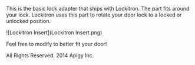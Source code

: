 This is the basic lock adapter that ships with Lockitron. The part fits around your lock. Lockitron uses this part to rotate your door lock to a locked or unlocked position.

![Lockitron Insert](Lockitron Insert.png)

Feel free to modify to better fit your door!

All Rights Reserved. 2014 Apigy Inc.
